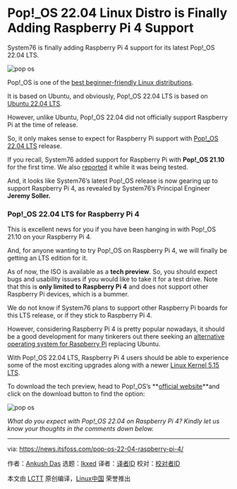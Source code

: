 [#]: subject: "Pop!_OS 22.04 Linux Distro is Finally Adding Raspberry Pi 4 Support"
[#]: via: "https://news.itsfoss.com/pop-os-22-04-raspberry-pi-4/"
[#]: author: "Ankush Das https://news.itsfoss.com/author/ankush/"
[#]: collector: "lkxed"
[#]: translator: " "
[#]: reviewer: " "
[#]: publisher: " "
[#]: url: " "

Pop!_OS 22.04 Linux Distro is Finally Adding Raspberry Pi 4 Support
======
System76 is finally adding Raspberry Pi 4 support for its latest Pop!_OS 22.04 LTS.

![pop os][1]

Pop!_OS is one of the [best beginner-friendly Linux distributions][2].

It is based on Ubuntu, and obviously, Pop!_OS 22.04 LTS is based on [Ubuntu 22.04 LTS][3].

However, unlike Ubuntu, Pop!_OS 22.04 did not officially support Raspberry Pi at the time of release.

So, it only makes sense to expect for Raspberry Pi support with [Pop!_OS 22.04 LTS][4] release.

If you recall, System76 added support for Raspberry Pi with **Pop!_OS 21.10** for the first time. We also [reported][5] it while it was being tested.

And, it looks like System76’s latest Pop!_OS release is now gearing up to support Raspberry Pi 4, as revealed by System76’s Principal Engineer **Jeremy Soller.**

### Pop!_OS 22.04 LTS for Raspberry Pi 4

This is excellent news for you if you have been hanging in with Pop!_OS 21.10 on your Raspberry Pi 4.

And, for anyone wanting to try Pop!_OS on Raspberry Pi 4, we will finally be getting an LTS edition for it.

As of now, the ISO is available as a **tech preview**. So, you should expect bugs and usability issues if you would like to take it for a test drive. Note that this is **only limited to Raspberry Pi 4** and does not support other Raspberry Pi devices, which is a bummer.

We do not know if System76 plans to support other Raspberry Pi boards for this LTS release, or if they stick to Raspberry Pi 4.

However, considering Raspberry Pi 4 is pretty popular nowadays, it should be a good development for many tinkerers out there seeking an [alternative operating system for Raspberry Pi][6] replacing Ubuntu.

With Pop!_OS 22.04 LTS, Raspberry Pi 4 users should be able to experience some of the most exciting upgrades along with a newer [Linux Kernel 5.15 LTS][7].

To download the tech preview, head to Pop!_OS’s **[official website][8]**and click on the download button to find the option:

![pop os][9]

*What do you expect with Pop!_OS 22.04 on Raspberry Pi 4? Kindly let us know your thoughts in the comments down below.*

--------------------------------------------------------------------------------

via: https://news.itsfoss.com/pop-os-22-04-raspberry-pi-4/

作者：[Ankush Das][a]
选题：[lkxed][b]
译者：[译者ID](https://github.com/译者ID)
校对：[校对者ID](https://github.com/校对者ID)

本文由 [LCTT](https://github.com/LCTT/TranslateProject) 原创编译，[Linux中国](https://linux.cn/) 荣誉推出

[a]: https://news.itsfoss.com/author/ankush/
[b]: https://github.com/lkxed
[1]: https://news.itsfoss.com/wp-content/uploads/2022/07/pop-os-raspberry-pi-4.jpg
[2]: https://itsfoss.com/best-linux-beginners/
[3]: https://news.itsfoss.com/ubuntu-22-04-release/
[4]: https://news.itsfoss.com/pop-os-22-04-release/
[5]: https://news.itsfoss.com/pop-os-raspberry-pi-coming-soon/
[6]: https://itsfoss.com/raspberry-pi-os/
[7]: https://news.itsfoss.com/linux-kernel-5-15-release/
[8]: https://pop.system76.com/
[9]: https://news.itsfoss.com/wp-content/uploads/2022/07/pop-os-raspberry-pi-4-download-1024x526.png
